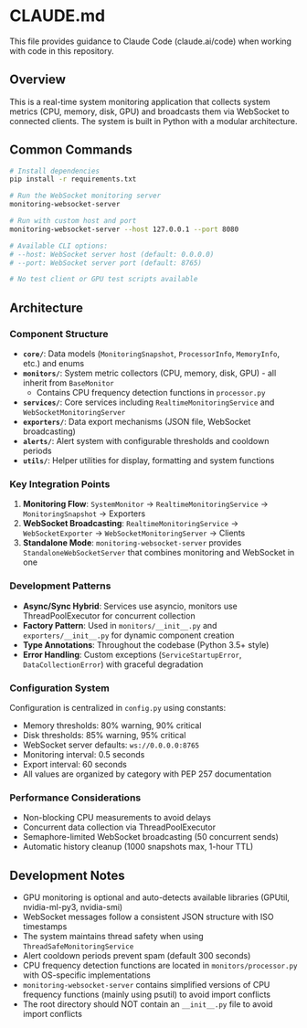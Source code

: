 # CLAUDE.md

This file provides guidance to Claude Code (claude.ai/code) when working with code in this repository.

## Overview

This is a real-time system monitoring application that collects system metrics (CPU, memory, disk, GPU) and broadcasts them via WebSocket to connected clients. The system is built in Python with a modular architecture.

## Common Commands

```bash
# Install dependencies
pip install -r requirements.txt

# Run the WebSocket monitoring server
monitoring-websocket-server

# Run with custom host and port
monitoring-websocket-server --host 127.0.0.1 --port 8080

# Available CLI options:
# --host: WebSocket server host (default: 0.0.0.0)
# --port: WebSocket server port (default: 8765)

# No test client or GPU test scripts available
```

## Architecture

### Component Structure
- **`core/`**: Data models (`MonitoringSnapshot`, `ProcessorInfo`, `MemoryInfo`, etc.) and enums
- **`monitors/`**: System metric collectors (CPU, memory, disk, GPU) - all inherit from `BaseMonitor`
  - Contains CPU frequency detection functions in `processor.py`
- **`services/`**: Core services including `RealtimeMonitoringService` and `WebSocketMonitoringServer`
- **`exporters/`**: Data export mechanisms (JSON file, WebSocket broadcasting)
- **`alerts/`**: Alert system with configurable thresholds and cooldown periods
- **`utils/`**: Helper utilities for display, formatting and system functions

### Key Integration Points

1. **Monitoring Flow**: `SystemMonitor` → `RealtimeMonitoringService` → `MonitoringSnapshot` → Exporters
2. **WebSocket Broadcasting**: `RealtimeMonitoringService` → `WebSocketExporter` → `WebSocketMonitoringServer` → Clients
3. **Standalone Mode**: `monitoring-websocket-server` provides `StandaloneWebSocketServer` that combines monitoring and WebSocket in one

### Development Patterns

- **Async/Sync Hybrid**: Services use asyncio, monitors use ThreadPoolExecutor for concurrent collection
- **Factory Pattern**: Used in `monitors/__init__.py` and `exporters/__init__.py` for dynamic component creation
- **Type Annotations**: Throughout the codebase (Python 3.5+ style)
- **Error Handling**: Custom exceptions (`ServiceStartupError`, `DataCollectionError`) with graceful degradation

### Configuration System

Configuration is centralized in `config.py` using constants:
- Memory thresholds: 80% warning, 90% critical
- Disk thresholds: 85% warning, 95% critical  
- WebSocket server defaults: `ws://0.0.0.0:8765`
- Monitoring interval: 0.5 seconds
- Export interval: 60 seconds
- All values are organized by category with PEP 257 documentation

### Performance Considerations

- Non-blocking CPU measurements to avoid delays
- Concurrent data collection via ThreadPoolExecutor
- Semaphore-limited WebSocket broadcasting (50 concurrent sends)
- Automatic history cleanup (1000 snapshots max, 1-hour TTL)

## Development Notes

- GPU monitoring is optional and auto-detects available libraries (GPUtil, nvidia-ml-py3, nvidia-smi)
- WebSocket messages follow a consistent JSON structure with ISO timestamps
- The system maintains thread safety when using `ThreadSafeMonitoringService`
- Alert cooldown periods prevent spam (default 300 seconds)
- CPU frequency detection functions are located in `monitors/processor.py` with OS-specific implementations
- `monitoring-websocket-server` contains simplified versions of CPU frequency functions (mainly using psutil) to avoid import conflicts
- The root directory should NOT contain an `__init__.py` file to avoid import conflicts